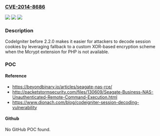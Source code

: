 ### [CVE-2014-8686](https://cve.mitre.org/cgi-bin/cvename.cgi?name=CVE-2014-8686)
![](https://img.shields.io/static/v1?label=Product&message=n%2Fa&color=blue)
![](https://img.shields.io/static/v1?label=Version&message=n%2Fa&color=blue)
![](https://img.shields.io/static/v1?label=Vulnerability&message=n%2Fa&color=brighgreen)

### Description

CodeIgniter before 2.2.0 makes it easier for attackers to decode session cookies by leveraging fallback to a custom XOR-based encryption scheme when the Mcrypt extension for PHP is not available.

### POC

#### Reference
- https://beyondbinary.io/articles/seagate-nas-rce/
- http://packetstormsecurity.com/files/130609/Seagate-Business-NAS-Unauthenticated-Remote-Command-Execution.html
- https://www.dionach.com/blog/codeigniter-session-decoding-vulnerability

#### Github
No GitHub POC found.

